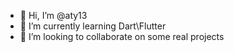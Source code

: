 - 👋 Hi, I’m @aty13
- 🌱 I’m currently learning Dart\Flutter
- 💞️ I’m looking to collaborate on some real projects

<!---
aty13/aty13 is a ✨ special ✨ repository because its `README.md` (this file) appears on your GitHub profile.
You can click the Preview link to take a look at your changes.
--->
